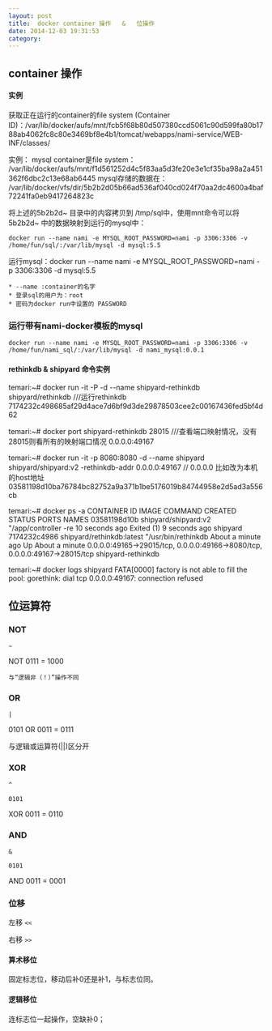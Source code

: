 ```yaml
---
layout: post 
title:  docker container 操作   &   位操作
date: 2014-12-03 19:31:53 
category: 
---
```


## container 操作

#### 实例

获取正在运行的container的file system (Container ID)：/var/lib/docker/aufs/mnt/fcb5f68b80d507380ccd5061c90d599fa80b1788ab4062fc8c80e3469bf8e4b1/tomcat/webapps/nami-service/WEB-INF/classes/

实例：
mysql container是file system： /var/lib/docker/aufs/mnt/f1d561252d4c5f83aa5d3fe20e3e1cf35ba98a2a451362f6dbc2c13e68ab6445
mysql存储的数据在： /var/lib/docker/vfs/dir/5b2b2d05b66ad536af040cd024f70aa2dc4600a4baf72241fa0eb9417264823c

将上述的5b2b2d~  目录中的内容拷贝到 /tmp/sql中，使用mnt命令可以将5b2b2d~ 中的数据映射到运行的mysql中：
    
    docker run --name nami -e MYSQL_ROOT_PASSWORD=nami -p 3306:3306 -v /home/fun/sql/:/var/lib/mysql -d mysql:5.5

运行mysql：docker run --name nami -e MYSQL_ROOT_PASSWORD=nami -p 3306:3306 -d mysql:5.5 


	* --name :container的名字
	* 登录sql的用户为：root
	* 密码为docker run中设置的 PASSWORD

### 运行带有nami-docker模板的mysql

    docker run --name nami -e MYSQL_ROOT_PASSWORD=nami -p 3306:3306 -v /home/fun/nami_sql/:/var/lib/mysql -d nami_mysql:0.0.1

#### rethinkdb & shipyard 命令实例

temari:~# docker run -it -P -d --name shipyard-rethinkdb shipyard/rethinkdb  ///运行rethinkdb
7174232c498685af29d4ace7d6bf9d3de29878503cee2c00167436fed5bf4d62

temari:~# docker port shipyard-rethinkdb 28015   ///查看端口映射情况，没有28015则看所有的映射端口情况
0.0.0.0:49167


temari:~# docker run -it -p 8080:8080 -d --name shipyard shipyard/shipyard:v2 -rethinkdb-addr 0.0.0.0:49167  // 0.0.0.0 比如改为本机的host地址
03581198d10ba76784bc82752a9a371b1be5176019b84744958e2d5ad3a556cb

temari:~# docker ps -a 
CONTAINER ID        IMAGE                       COMMAND                CREATED              STATUS                     PORTS                                                                         NAMES
03581198d10b        shipyard/shipyard:v2        "/app/controller -re   10 seconds ago       Exited (1) 9 seconds ago                                                                                 shipyard             
7174232c4986        shipyard/rethinkdb:latest   "/usr/bin/rethinkdb    About a minute ago   Up About a minute          0.0.0.0:49165->29015/tcp, 0.0.0.0:49166->8080/tcp, 0.0.0.0:49167->28015/tcp   shipyard-rethinkdb   

temari:~# docker logs shipyard
FATA[0000] factory is not able to fill the pool: gorethink: dial tcp 0.0.0.0:49167: connection refused 


## 位运算符

### NOT

`~`

NOT 0111
=   1000

	与“逻辑非（！）”操作不同

### OR

`|`

   0101
OR 0011
=  0111

与逻辑或运算符(||)区分开

### XOR

`^`

    0101
XOR 0011
=   0110

### AND

`&`

    0101
AND 0011
=   0001

### 位移

左移  `<<`

右移  `>>`

#### 算术移位

固定标志位，移动后补0还是补1，与标志位同。

#### 逻辑移位

连标志位一起操作，空缺补0；
